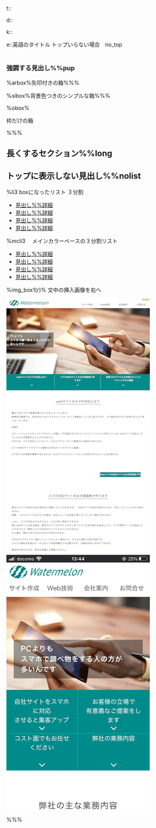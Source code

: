 t::

d::

k::

e::英語のタイトル  トップいらない場合　no_top

# 


### 強調する見出し%%pup

%arbox%矢印付きの箱%%%

%sibox%背景色つきのシンプルな箱%%%

%obox%

枠だけの箱

%%%

## 長くするセクション%%long

## トップに表示しない見出し%%nolist

%li3   boxになったリスト ３分割

- [見出し%%詳細](main_temp/css)
- [見出し%%詳細](main_temp/css)
- [見出し%%詳細](main_temp/css)
- [見出し%%詳細](main_temp/css)

%mcli3 　メインカラーベースの３分割リスト

- [見出し%%詳細](main_temp/css)
- [見出し%%詳細](main_temp/css)
- [見出し%%詳細](main_temp/css)
- [見出し%%詳細](main_temp/css)



%img_box1(r)%  文中の挿入画像を右へ

![スマホ非対応サイト](case_dir/wmelon/product/images/ss_dt.png)
[![スマホ対応サイト](case_dir/wmelon/product/images/ss_mob.png)](case_dir/wmelon/product/index.html)

%%%